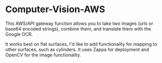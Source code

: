 # Computer-Vision-AWS

This AWS/API gateway function allows you to take two images (urls or base64 encoded strings), combine them, and translate them with the Google OCR.

It works best on flat surfaces, I'd like to add functionality for mapping to other surfaces, such as cylinders. It uses Zappa for deployment and OpenCV for the image functionality.
